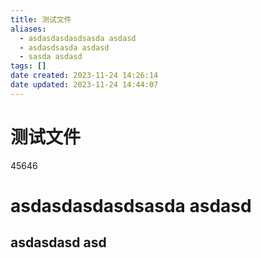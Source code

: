 ```yaml
---
title: 测试文件
aliases:
  - asdasdasdasdsasda asdasd
  - asdasdsasda asdasd
  - sasda asdasd
tags: []
date created: 2023-11-24 14:26:14
date updated: 2023-11-24 14:44:07
---
```


# 测试文件

45646

# asdasdasdasdsasda asdasd

## asdasdasd asd
